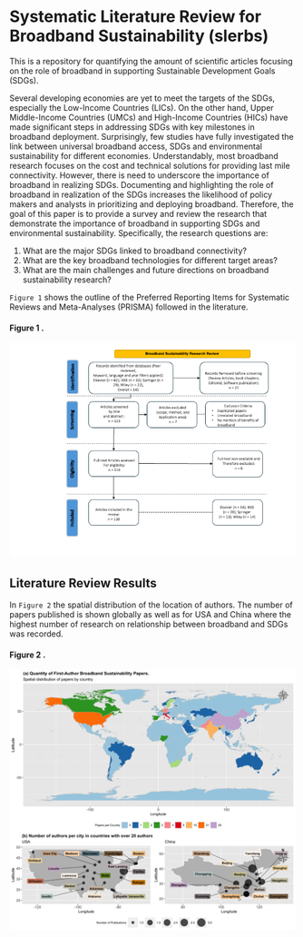 # Systematic Literature Review for Broadband Sustainability (slerbs)
This is a repository for quantifying the amount of scientific articles focusing 
on the role of broadband in supporting Sustainable Development Goals (SDGs). 

Several developing economies are yet to meet the targets of the SDGs, especially 
the Low-Income Countries (LICs). On the other hand, Upper Middle-Income Countries 
(UMCs) and High-Income Countries (HICs) have made significant steps in addressing 
SDGs with key milestones in broadband deployment. Surprisingly, few studies have 
fully investigated the link between universal broadband access, SDGs and environmental 
sustainability for different economies. Understandably, most broadband research focuses 
on the cost and technical solutions for providing last mile connectivity. However, there 
is need to underscore the importance of broadband in realizing SDGs. Documenting and 
highlighting the role of broadband in realization of the SDGs increases the likelihood 
of policy makers and analysts in prioritizing and deploying broadband. Therefore, the 
goal of this paper is to provide a survey and review the research that demonstrate the 
importance of broadband in supporting SDGs and environmental sustainability. 
Specifically, the research questions are:

1.	What are the major SDGs linked to broadband connectivity?
2.	What are the key broadband technologies for different target areas?
3.	What are the main challenges and future directions on broadband sustainability research?

 `Figure 1` shows the outline of the Preferred Reporting Items for Systematic 
 Reviews and Meta-Analyses (PRISMA) followed in the literature.  

#### Figure 1 .
<p align="center">
  <img src="/docs/broslire.png" />
</p>

## Literature Review Results
In `Figure 2` the spatial distribution of the location of authors. The number 
of papers published is shown globally as well as for USA and China where the highest 
number of research on relationship between broadband and SDGs was recorded. 

#### Figure 2 .
<p align="center">
  <img src="/docs/article_maps.png" />
</p>